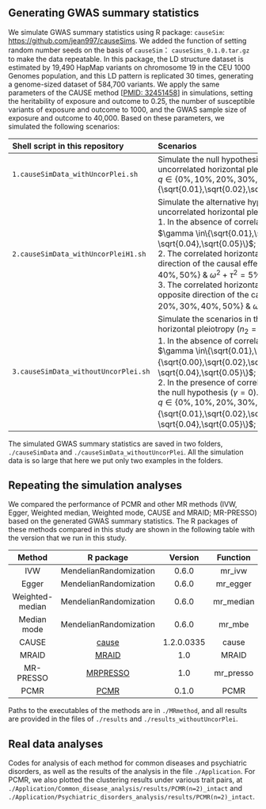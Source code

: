 ## Generating GWAS summary statistics

We simulate GWAS summary statistics using R package: `causeSim`: https://github.com/jean997/causeSims. We added the function of setting random number seeds on the basis of `causeSim`： `causeSims_0.1.0.tar.gz` to make the data repeatable. In this package, the LD structure dataset is estimated by 19,490 HapMap variants  on chromosome 19 in the CEU 1000 Genomes population, and this LD pattern is replicated 30 times, generating a genome-sized dataset of 584,700 variants. We apply the same parameters of the CAUSE method [[PMID: 32451458](https://pubmed.ncbi.nlm.nih.gov/32451458/)] in simulations, setting the heritability of exposure and outcome to 0.25, the number of susceptible variants of exposure and outcome to 1000, and the GWAS sample size of exposure and outcome to 40,000. Based on these parameters, we simulated the following scenarios:

| Shell script in this repository      | Scenarios                                                    |
| :----------------------------------- | :----------------------------------------------------------- |
| `1.causeSimData_withUncorPlei.sh`    | Simulate the null hypothesis ($`\gamma=0`$) in the presence of uncorrelated horizontal pleiotropy.<br />    $`q \in \{ 0\%,10\%,20\%,30\%,40\%,50\% \} `$ & $`\eta\in\{\sqrt{0.01},\sqrt{0.02},\sqrt{0.03},\sqrt{0.04},\sqrt{0.05}\}`$; |
| `2.causeSimData_withUncorPleiH1.sh`  | Simulate the alternative hypothesis in the presence of uncorrelated horizontal pleiotropy.<br />    1. In the absence of correlated horizontal pleiotropy. $`\gamma \in\{\sqrt{0.01},\sqrt{0.02},\sqrt{0.03}，\sqrt{0.04},\sqrt{0.05}\}`$;<br />    2. The correlated horizontal pleiotropic effect is in the same direction of the causal effect ($`\gamma=0.1`$). $`q\in \{10\%,20\%,30\%,40\%,50\%\}`$ & $`\omega^2+\tau^2=5\%`$; <br />    3. The correlated horizontal pleiotropic effect is in the opposite direction of the causal effect ($`\gamma=-0.1`$). $`q\in \{10\%,20\%,30\%,40\%,50\%\}`$ & $`\omega^2+\tau^2=5\%`$; |
| `3.causeSimData_withoutUncorPlei.sh` | Simulate the scenarios in the absence of uncorrelated horizontal pleiotropy ($`n_2=0`$).<br />    1. In the absence of correlated horizontal pleiotropy ($`\eta=0`$). $`\gamma \in\{\sqrt{0.01},\{\sqrt{0.00},\sqrt{0.02},\sqrt{0.03}，\sqrt{0.04},\sqrt{0.05}\}`$;<br />    2. In the presence of correlated horizontal pleiotropy under the null hypothesis ($`\gamma= 0`$). <br />    $`q\in \{0\%,10\%,20\%,30\%,40\%,50\%\}`$ & $`\eta\in\{\sqrt{0.01},\sqrt{0.02},\sqrt{0.03}，\sqrt{0.04},\sqrt{0.05}\}`$; |

The simulated GWAS summary statistics are saved in two folders, `./causeSimData` and `./causeSimData_withoutUncorPlei`. All the simulation data is so large that here we put only two examples in the folders. 

## Repeating the simulation analyses

We compared the performance of PCMR and other MR methods (IVW, Egger, Weighted median, Weighted mode, CAUSE and MRAID; MR-PRESSO) based on the generated GWAS summary statistics. The R packages of these methods compared in this study are shown in the following table with the version that we run in this study.

|     Method      |                     R package                     |  Version   | Function  | parameters |
| :-------------: | :-----------------------------------------------: | :--------: | :-------: | :--------: |
|       IVW       |              MendelianRandomization               |   0.6.0    |  mr_ivw   |  default   |
|      Egger      |              MendelianRandomization               |   0.6.0    | mr_egger  |  default   |
| Weighted-median |              MendelianRandomization               |   0.6.0    | mr_median |  default   |
|   Median mode   |              MendelianRandomization               |   0.6.0    |  mr_mbe   |  default   |
|      CAUSE      |     [cause](https://github.com/jean997/cause)     | 1.2.0.0335 |   cause   |  default   |
|      MRAID      | [MRAID](https://github.com/yuanzhongshang/MRAID)  |    1.0     |   MRAID   |  default   |
|    MR-PRESSO    | [MRPRESSO](https://github.com/rondolab/MR-PRESSO) |    1.0     | mr_presso |  default   |
|      PCMR       |    [PCMR](https://github.com/856tangbin/PCMR)     |   0.1.0    |   PCMR    |  default   |

Paths to the executables of the methods are in `./MRmethod`, and all results are provided in the files of `./results` and `./results_withoutUncorPlei`. 

## Real data analyses

Codes for analysis of each method for common diseases and psychiatric disorders, as well as the results of the analysis in the file `./Application`. For PCMR, we also plotted the clustering results under various trait pairs, at `./Application/Common_disease_analysis/results/PCMR(n=2)_intact` and  `./Application/Psychiatric_disorders_analysis/results/PCMR(n=2)_intact`. 

